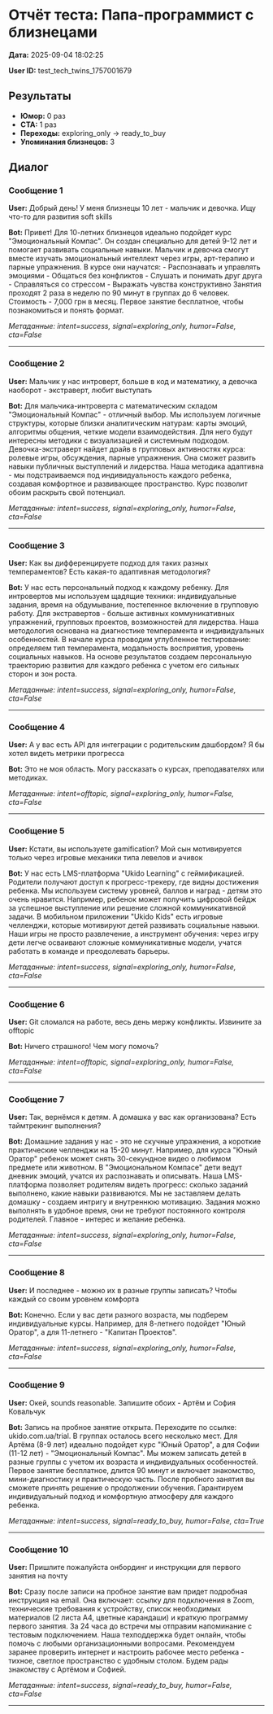 # Отчёт теста: Папа-программист с близнецами

**Дата:** 2025-09-04 18:02:25

**User ID:** test_tech_twins_1757001679

## Результаты

- **Юмор:** 0 раз
- **CTA:** 1 раз
- **Переходы:** exploring_only → ready_to_buy
- **Упоминания близнецов:** 3

## Диалог

### Сообщение 1

**User:** Добрый день! У меня близнецы 10 лет - мальчик и девочка. Ищу что-то для развития soft skills

**Bot:** Привет! Для 10-летних близнецов идеально подойдет курс "Эмоциональный Компас". Он создан специально для детей 9-12 лет и помогает развивать социальные навыки. Мальчик и девочка смогут вместе изучать эмоциональный интеллект через игры, арт-терапию и парные упражнения. В курсе они научатся: - Распознавать и управлять эмоциями - Общаться без конфликтов - Слушать и понимать друг друга - Справляться со стрессом - Выражать чувства конструктивно Занятия проходят 2 раза в неделю по 90 минут в группах до 6 человек. Стоимость - 7,000 грн в месяц. Первое занятие бесплатное, чтобы познакомиться и понять формат.

*Метаданные: intent=success, signal=exploring_only, humor=False, cta=False*

---

### Сообщение 2

**User:** Мальчик у нас интроверт, больше в код и математику, а девочка наоборот - экстраверт, любит выступать

**Bot:** Для мальчика-интроверта с математическим складом "Эмоциональный Компас" - отличный выбор. Мы используем логичные структуры, которые близки аналитическим натурам: карты эмоций, алгоритмы общения, четкие модели взаимодействия. Для него будут интересны методики с визуализацией и системным подходом. Девочка-экстраверт найдет драйв в групповых активностях курса: ролевые игры, обсуждения, парные упражнения. Она сможет развить навыки публичных выступлений и лидерства. Наша методика адаптивна - мы подстраиваемся под индивидуальность каждого ребенка, создавая комфортное и развивающее пространство. Курс позволит обоим раскрыть свой потенциал.

*Метаданные: intent=success, signal=exploring_only, humor=False, cta=False*

---

### Сообщение 3

**User:** Как вы дифференцируете подход для таких разных темпераментов? Есть какая-то адаптивная методология?

**Bot:** У нас есть персональный подход к каждому ребенку. Для интровертов мы используем щадящие техники: индивидуальные задания, время на обдумывание, постепенное включение в групповую работу. Для экстравертов - больше активных коммуникативных упражнений, групповых проектов, возможностей для лидерства. Наша методология основана на диагностике темперамента и индивидуальных особенностей. В начале курса проводим углубленное тестирование: определяем тип темперамента, модальность восприятия, уровень социальных навыков. На основе результатов создаем персональную траекторию развития для каждого ребенка с учетом его сильных сторон и зон роста.

*Метаданные: intent=success, signal=exploring_only, humor=False, cta=False*

---

### Сообщение 4

**User:** А у вас есть API для интеграции с родительским дашбордом? Я бы хотел видеть метрики прогресса

**Bot:** Это не моя область. Могу рассказать о курсах, преподавателях или методиках.

*Метаданные: intent=offtopic, signal=exploring_only, humor=False, cta=False*

---

### Сообщение 5

**User:** Кстати, вы используете gamification? Мой сын мотивируется только через игровые механики типа левелов и ачивок

**Bot:** У нас есть LMS-платформа "Ukido Learning" с геймификацией. Родители получают доступ к прогресс-трекеру, где видны достижения ребенка. Мы используем систему уровней, баллов и наград - детям это очень нравится. Например, ребенок может получить цифровой бейдж за успешное выступление или решение сложной коммуникативной задачи. В мобильном приложении "Ukido Kids" есть игровые челленджи, которые мотивируют детей развивать социальные навыки. Наши игры не просто развлечение, а инструмент обучения: через игру дети легче осваивают сложные коммуникативные модели, учатся работать в команде и преодолевать барьеры.

*Метаданные: intent=success, signal=exploring_only, humor=False, cta=False*

---

### Сообщение 6

**User:** Git сломался на работе, весь день мержу конфликты. Извините за offtopic

**Bot:** Ничего страшного! Чем могу помочь?

*Метаданные: intent=offtopic, signal=exploring_only, humor=False, cta=False*

---

### Сообщение 7

**User:** Так, вернёмся к детям. А домашка у вас как организована? Есть таймтрекинг выполнения?

**Bot:** Домашние задания у нас - это не скучные упражнения, а короткие практические челленджи на 15-20 минут. Например, для курса "Юный Оратор" ребенок может снять 30-секундное видео о любимом предмете или животном. В "Эмоциональном Компасе" дети ведут дневник эмоций, учатся их распознавать и описывать. Наша LMS-платформа позволяет родителям видеть прогресс: сколько заданий выполнено, какие навыки развиваются. Мы не заставляем делать домашку - создаем интригу и внутреннюю мотивацию. Задания можно выполнять в удобное время, они не требуют постоянного контроля родителей. Главное - интерес и желание ребенка.

*Метаданные: intent=success, signal=exploring_only, humor=False, cta=False*

---

### Сообщение 8

**User:** И последнее - можно их в разные группы записать? Чтобы каждый со своим уровнем комфорта

**Bot:** Конечно. Если у вас дети разного возраста, мы подберем индивидуальные курсы. Например, для 8-летнего подойдет "Юный Оратор", а для 11-летнего - "Капитан Проектов".

*Метаданные: intent=success, signal=exploring_only, humor=False, cta=False*

---

### Сообщение 9

**User:** Окей, sounds reasonable. Запишите обоих - Артём и София Ковальчук

**Bot:** Запись на пробное занятие открыта. Переходите по ссылке: ukido.com.ua/trial. В группах осталось всего несколько мест. Для Артёма (8-9 лет) идеально подойдет курс "Юный Оратор", а для Софии (11-12 лет) - "Эмоциональный Компас". Мы можем записать детей в разные группы с учетом их возраста и индивидуальных особенностей. Первое занятие бесплатное, длится 90 минут и включает знакомство, мини-диагностику и практическую часть. После пробного занятия вы сможете принять решение о продолжении обучения. Гарантируем индивидуальный подход и комфортную атмосферу для каждого ребенка.

*Метаданные: intent=success, signal=ready_to_buy, humor=False, cta=True*

---

### Сообщение 10

**User:** Пришлите пожалуйста онбординг и инструкции для первого занятия на почту

**Bot:** Сразу после записи на пробное занятие вам придет подробная инструкция на email. Она включает: ссылку для подключения в Zoom, технические требования к устройству, список необходимых материалов (2 листа А4, цветные карандаши) и краткую программу первого занятия. За 24 часа до встречи мы отправим напоминание с тестовым подключением. Наша техподдержка будет онлайн, чтобы помочь с любыми организационными вопросами. Рекомендуем заранее проверить интернет и настроить рабочее место ребенка - тихное, светлое пространство с удобным столом. Будем рады знакомству с Артёмом и Софией.

*Метаданные: intent=success, signal=ready_to_buy, humor=False, cta=False*

---

